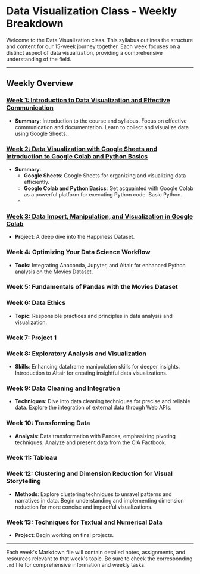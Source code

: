 # Data Visualization Class - Weekly Breakdown

Welcome to the Data Visualization class. This syllabus outlines the structure and content for our 15-week journey together. Each week focuses on a distinct aspect of data visualization, providing a comprehensive understanding of the field.





---

## Weekly Overview

### [Week 1: Introduction to Data Visualization and Effective Communication](week1.md)
- **Summary**: Introduction to the course and syllabus. Focus on effective communication and documentation. Learn to collect and visualize data using Google Sheets..

### [Week 2: Data Visualization with Google Sheets and Introduction to Google Colab and Python Basics](week2.md)
- **Summary**: 
  - **Google Sheets**: Google Sheets for organizing and visualizing data efficiently.
  - **Google Colab and Python Basics**: Get acquainted with Google Colab as a powerful platform for executing Python code. Basic Python.
  - 
### [Week 3: Data Import, Manipulation, and Visualization in Google Colab](week3.md)
- **Project**: A deep dive into the Happiness Dataset.

### Week 4: Optimizing Your Data Science Workflow
- **Tools**: Integrating Anaconda, Jupyter, and Altair for enhanced Python analysis on the Movies Dataset.

### Week 5: Fundamentals of Pandas with the Movies Dataset

### Week 6: Data Ethics
- **Topic**: Responsible practices and principles in data analysis and visualization.

### Week 7: Project 1

### Week 8: Exploratory Analysis and Visualization
- **Skills**: Enhancing dataframe manipulation skills for deeper insights. Introduction to Altair for creating insightful data visualizations.

### Week 9: Data Cleaning and Integration
- **Techniques**: Dive into data cleaning techniques for precise and reliable data. Explore the integration of external data through Web APIs.

### Week 10: Transforming Data
- **Analysis**: Data transformation with Pandas, emphasizing pivoting techniques. Analyze and present data from the CIA Factbook.

### Week 11: Tableau

### Week 12: Clustering and Dimension Reduction for Visual Storytelling
- **Methods**: Explore clustering techniques to unravel patterns and narratives in data. Begin understanding and implementing dimension reduction for more concise and impactful visualizations.

### Week 13: Techniques for Textual and Numerical Data
- **Project**: Begin working on final projects.

---

Each week's Markdown file will contain detailed notes, assignments, and resources relevant to that week's topic. Be sure to check the corresponding `.md` file for comprehensive information and weekly tasks.
